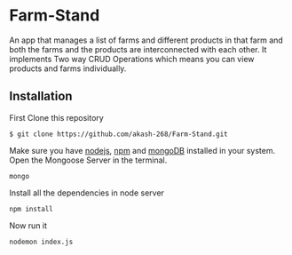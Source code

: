 # Farm-Stand
An app that manages a list of farms and different products in that farm and both the farms and the products are interconnected with each other. It implements Two way CRUD Operations which means you can view products and farms individually.
## Installation
First Clone this repository
```
$ git clone https://github.com/akash-268/Farm-Stand.git
```
Make sure you have [nodejs](https://nodejs.org/en/), [npm](https://www.npmjs.com/) and [mongoDB](https://www.npmjs.com/) installed in your system.
Open the Mongoose Server in the terminal.
```
mongo
```
Install all the dependencies in node server
```
npm install
```
Now run it
```
nodemon index.js
```
